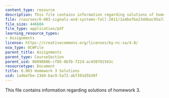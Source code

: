 ```yaml
---
content_type: resource
description: This file contains information regarding solutions of homework 3.
file: /courses/6-003-signals-and-systems-fall-2011/1a4befbe23d4bac95a72abf391d5b30f_MIT6_003F11_sol03.pdf
file_size: 446604
file_type: application/pdf
learning_resource_types:
- Assignments
license: https://creativecommons.org/licenses/by-nc-sa/4.0/
ocw_type: OCWFile
parent_title: Assignments
parent_type: CourseSection
parent_uid: 0809880b-cf05-0bfb-f22d-ac450701563c
resourcetype: Document
title: 6.003 Homework 3 Solutions
uid: 1a4befbe-23d4-bac9-5a72-abf391d5b30f
---
```

This file contains information regarding solutions of homework 3.